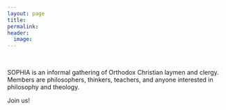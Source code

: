 ```yaml
---
layout: page
title: 
permalink: 
header:
  image: 
---
```

<br>



SOPHIA is an informal gathering of Orthodox Christian laymen and clergy. Members are philosophers, thinkers, teachers, and anyone interested in philosophy and theology. 

Join us!

